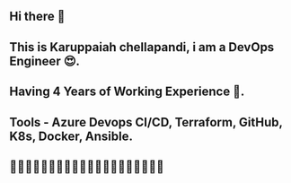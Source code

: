 ## Hi there 👋

## This is Karuppaiah chellapandi, i am a DevOps Engineer 😍.
## Having 4 Years of Working Experience 🥰.
## Tools - Azure Devops CI/CD, Terraform, GitHub, K8s, Docker, Ansible.

## 👨‍💻👨‍💻👨‍💻👨‍💻👨‍💻🌹🌹🌹🌹🌹🦚🦚🦚🦚🦚

<!--
**karuppaiah2593/karuppaiah2593** is a ✨ _special_ ✨ repository because its `README.md` (this file) appears on your GitHub profile.

Here are some ideas to get you started:

- 🔭 I’m currently working on ...
- 🌱 I’m currently learning ...
- 👯 I’m looking to collaborate on ...
- 🤔 I’m looking for help with ...
- 💬 Ask me about ...
- 📫 How to reach me: ...
- 😄 Pronouns: ...
- ⚡ Fun fact: ...
-->
